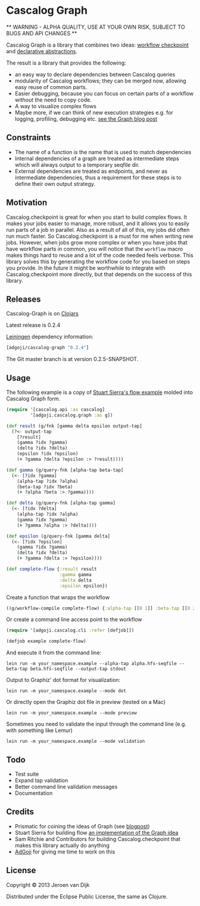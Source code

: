 # Cascalog Graph

** WARNING - ALPHA QUALITY, USE AT YOUR OWN RISK, SUBJECT TO BUGS AND API CHANGES **

Cascalog Graph is a library that combines two ideas: [workflow checkpoint](https://github.com/nathanmarz/cascalog-contrib/tree/master/cascalog.checkpoint) and [declarative abstractions](http://blog.getprismatic.com/blog/2012/10/1/prismatics-graph-at-strange-loop.html).

The result is a library that provides the following:

* an easy way to declare dependencies between Cascalog queries
* modularity of Cascalog workflows; they can be merged now, allowing easy reuse of common parts. 
* Easier debugging, because you can focus on certain parts of a workflow without the need to copy code.
* A way to visualize complex flows
* Maybe more, if we can think of new execution strategies e.g. for logging, profiling, debugging etc. [see the Graph blog post](http://blog.getprismatic.com/blog/2012/10/1/prismatics-graph-at-strange-loop.html)

## Constraints

* The name of a function is the name that is used to match dependencies
* Internal dependencies of a graph are treated as intermediate steps which will always output to a temporary seqfile dir. 
* External dependencies are treated as endpoints, and never as intermediate dependencies, thus a requirement for these steps is to define their own output strategy.

## Motivation

Cascalog.checkpoint is great for when you start to build complex flows. It makes your jobs easier to manage, more robust, and it allows you to easily run parts of a job in parallel. Also as a result of all of this, my jobs did often run much faster. So Cascalog.checkpoint is a must for me when writing new jobs. However, when jobs grow more complex or when you have jobs that have workflow parts in common, you will notice that the `workflow` macro makes things hard to reuse and a lot of the code needed feels verbose. This library solves this by generating the workflow code for you based on steps you provide. In the future it might be worthwhile to integrate with Cascalog.checkpoint more directly, but that depends on the success of this library.

## Releases

Cascalog-Graph is on [Clojars](https://clojars.org/adgoji/cascalog-graph)

Latest release is 0.2.4

[Leiningen](https://github.com/technomancy/leiningen) dependency information:

```clojure
[adgoji/cascalog-graph "0.2.4"]
```

The Git master branch is at version 0.2.5-SNAPSHOT.

## Usage

The following example is a copy of [Stuart Sierra's flow example](https://github.com/stuartsierra/flow) molded into Cascalog Graph form.

```clojure
(require '[cascalog.api :as cascalog]
         '[adgoji.cascalog.graph :as g])

(def result (g/fnk [gamma delta epsilon output-tap]
  (?<- output-tap 
    [?result]
    (gamma ?idx ?gamma)
    (delta ?idx ?delta)
    (epsilon ?idx ?epsilon)
    (+ ?gamma ?delta ?epsilon :> ?result))))

(def gamma (g/query-fnk [alpha-tap beta-tap]
  (<- [?idx ?gamma]
    (alpha-tap ?idx ?alpha)
    (beta-tap ?idx ?beta)
    (+ ?alpha ?beta :> ?gamma))))

(def delta (g/query-fnk [alpha-tap gamma]
  (<- [?idx ?delta]
    (alpha-tap ?idx ?alpha)
    (gamma ?idx ?gamma)
    (+ ?gamma ?alpha :> ?delta))))

(def epsilon (g/query-fnk [gamma delta]
  (<- [?idx ?epsilon]
    (gamma ?idx ?gamma)
    (delta ?idx ?delta)
    (+ ?gamma ?delta :> ?epsilon))))

(def complete-flow {:result result 
                    :gamma gamma 
                    :delta delta 
                    :epsilon epsilon})
```

Create a function that wraps the workflow

```clojure
((g/workflow-compile complete-flow) {:alpha-tap [[0 1]] :beta-tap [[0 2]]}) ;=> 14
```

Or create a command line access point to the workflow

```clojure
(require '[adgoji.cascalog.cli :refer [defjob]])

(defjob example complete-flow)
```
    
And execute it from the command line:

    lein run -m your_namespace.example --alpha-tap alpha.hfs-seqfile --beta-tap beta.hfs-seqfile --output-tap stdout

Output to Graphiz' dot format for visualization:

    lein run -m your_namespace.example --mode dot

Or directly open the Graphiz dot file in preview (tested on a Mac)

    lein run -m your_namespace.example --mode preview

Sometimes you need to validate the input through the command line (e.g. with something like Lemur)

    lein run -m your_namespace.example --mode validation

## Todo

* Test suite
* Expand tap validation
* Better command line validation messages
* Documentation

## Credits

* Prismatic for coining the ideas of Graph (see [blogpost]([http://blog.getprismatic.com/blog/2012/10/1/prismatics-graph-at-strange-loop.html))
* Stuart Sierra for building flow [an implementation of the Graph idea](https://github.com/stuartsierra/flow) 
* Sam Ritchie and Contributors for building Cascalog.checkpoint that makes this library actually do anything
* [AdGoji](http://www.adgoji.com/) for giving me time to work on this

## License

Copyright © 2013 Jeroen van Dijk

Distributed under the Eclipse Public License, the same as Clojure.
